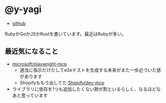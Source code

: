 # @y-yagi

* [github](https://github.com/y-yagi)

RubyかGoかJSかRustを書いています。最近はRubyが多い。

## 最近気になること

* [microsoft/playwright-mcp](https://github.com/microsoft/playwright-mcp)
  * 適当に指示だけだしてe2eテストを生成する未来がまた一歩近づいた感があります
  * Shopifyももう出してた [Shopify/dev-mcp](https://github.com/Shopify/dev-mcp)
* ライブラリに依存を1つも追加したくない勢が割といるらしく、なるほどなあと思っています